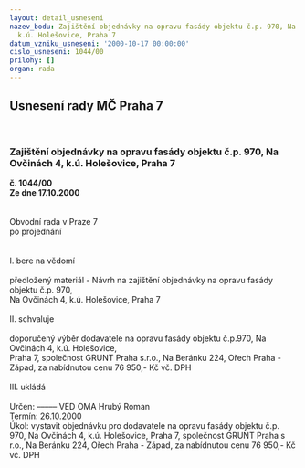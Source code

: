 ```yaml
---
layout: detail_usneseni
nazev_bodu: Zajištění objednávky na opravu fasády objektu č.p. 970, Na Ovčinách 4,
  k.ú. Holešovice, Praha 7
datum_vzniku_usneseni: '2000-10-17 00:00:00'
cislo_usneseni: 1044/00
prilohy: []
organ: rada
---
```

<div id="ucUsn_pList" class="usn">
	<span><h2>Usnesení rady MČ Praha 7 </h2>
<br></span><div class="standBody">
<span><h3>Zajištění objednávky na opravu fasády objektu č.p. 970, Na Ovčinách 4, k.ú. Holešovice, Praha 7</h3></span><div class="center">
		<strong>č. 1044/00</strong><br>
	</div>
<div class="center">
		<strong>Ze dne 17.10.2000</strong><br><br>
	</div>
<br>Obvodní rada v Praze 7<br>po projednání<br><br><br>I.	bere na vědomí<br><br> předložený materiál - Návrh na zajištění objednávky na opravu fasády objektu č.p. 970, <br>Na Ovčinách 4, k.ú. Holešovice, Praha 7<br><br>II.	schvaluje <br><br>doporučený výběr dodavatele na opravu fasády objektu č.p.970, Na Ovčinách 4, k.ú. Holešovice, <br>Praha 7, společnost   GRUNT  Praha  s.r.o., Na  Beránku  224,  Ořech  Praha - Západ,  za nabídnutou cenu 76 950,- Kč vč. DPH<br><br>III.	ukládá <br><br> Určen:	–––––	VED OMA Hrubý Roman<br>Termín: 26.10.2000<br>Úkol:	vystavit objednávku pro dodavatele na opravu fasády objektu č.p. 970, Na Ovčinách 4, k.ú. Holešovice, Praha 7, společnost GRUNT Praha s r.o., Na Beránku 224, Ořech Praha - Západ, za nabídnutou cenu 76 950,- Kč vč. DPH<br>  <br>
</div>
</div>
